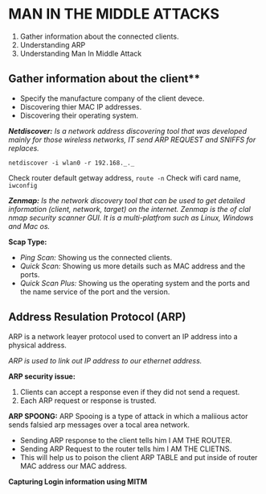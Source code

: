# MAN IN THE MIDDLE ATTACKS

1. Gather information about the connected clients.
2. Understanding ARP
3. Understanding Man In Middle Attack

## Gather information about the client**

- Specify the manufacture company of the client devece.
- Discovering thier MAC IP addresses.
- Discovering their operating system.

***Netdiscover:** Is a network address discovering tool that was developed mainly for those wireless networks, IT send ARP REQUEST and SNIFFS for replaces.*

`netdiscover -i wlan0 -r 192.168._._`

Check router default getway address, `route -n`
Check wifi card name, `iwconfig`

***Zenmap:** Is the network discovery tool that can be used to get detailed information (client, network, target) on the internet. Zenmap is the of clal nmap security scanner GUI. It is a multi-platfrom such as Linux, Windows and Mac os.*

**Scap Type:**

- *Ping Scan:* Showing us the connected clients.
- *Quick Scan:* Showing us more details such as MAC address and the ports.
- *Quick Scan Plus:* Showing us the operating system and the ports and the name service of the port and the version.

## Address Resulation Protocol (ARP)

ARP is a network leayer protocol used to convert an IP address into a physical address.

*ARP is used to link out IP address to our ethernet address.*

**ARP security issue:**

1. Clients can accept a response even if they did not send a request.
2. Each ARP request or response is trusted.

**ARP SPOONG:** ARP Spooing is a type of attack in which a maliious actor sends falsied arp messages over a tocal area network.

- Sending ARP response to the client tells him I AM THE ROUTER.
- Sending ARP Request to the router tells him I AM THE CLIETNS.
- This will help us to poison the client ARP TABLE and put inside of router MAC address our MAC address.

**Capturing Login information using MITM**

